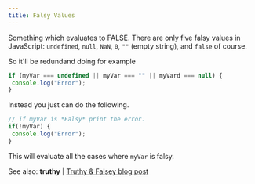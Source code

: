 ```yaml
---
title: Falsy Values
---
```

Something which evaluates to FALSE. There are only five falsy values in JavaScript: `undefined`, `null`, `NaN`, `0`, `""` (empty string), and `false` of course.

So it'll be redundand doing for example

```js
if (myVar === undefined || myVar === "" || myVard === null) {
 console.log("Error");
}

```

Instead you just can do the following.

```js
// if myVar is *Falsy* print the error.
if(!myVar) {
 console.log("Error");
}
```

This will evaluate all the cases where `myVar` is falsy.

See also: <a>**truthy**</a> | <a href='http://james.padolsey.com/javascript/truthy-falsey/' target='_blank' rel='nofollow'>Truthy & Falsey blog post</a>

